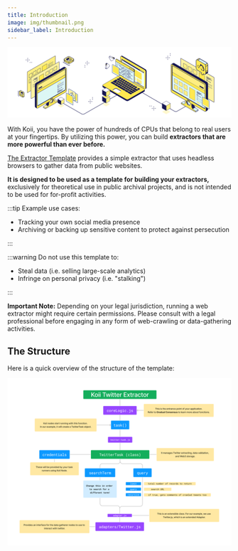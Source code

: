 ```yaml
---
title: Introduction
image: img/thumbnail.png
sidebar_label: Introduction
---
```


![banner](./img/Introductionthumbnail.svg)

With Koii, you have the power of hundreds of CPUs that belong to real users at your fingertips. By utilizing this power, you can build **extractors that are more powerful than ever before.**

[The Extractor Template](https://github.com/koii-network/X-scraper) provides a simple extractor that uses headless browsers to gather data from public websites.

**It is designed to be used as a template for building your extractors,** exclusively for theoretical use in public archival projects, and is not intended to be used for for-profit activities.

:::tip Example use cases:

- Tracking your own social media presence
- Archiving or backing up sensitive content to protect against persecution

:::

:::warning Do not use this template to:

- Steal data (i.e. selling large-scale analytics)
- Infringe on personal privacy (i.e. "stalking")

:::

**Important Note:** Depending on your legal jurisdiction, running a web extractor might require certain permissions. Please consult with a legal professional before engaging in any form of web-crawling or data-gathering activities.

## The Structure

Here is a quick overview of the structure of the template:

![banner](./img/structure.png)

